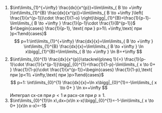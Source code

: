 1. $\int\limits_{1}^{+\infty} \frac{dx}{x^{p}}=\lim\limits_{ B \to +\infty }\int\limits_{1}^{B} \frac{dx}{x^{p}}=\lim\limits_{ B \to +\infty }\left( \frac{1}{x^{p-1}}\cdot \frac{1}{1-o} \right)\bigg|_{1}^{B}=\frac{1}{p-1}- \lim\limits_{ B \to +\infty } \frac{1}{p-1}\cdot \frac{1}{B^{p-1}}$ $=\begin{cases} \frac{1}{p-1}, \text{ при } p>1\\ +\infty,\text{ при }p<1\end{cases}$
$$
p=1:\int\limits_{1}^{+\infty} \frac{dx}{x}=\lim\limits_{ B \to +\infty } \int\limits_{1}^{B} \frac{dx}{x}=\lim\limits_{ B \to +\infty } \ln x\bigg|_{1}^{B}=\lim\limits_{ B \to +\infty } \ln B=+\infty
$$
2. $\int\limits_{0}^{1} \frac{dx}{x^{p}}\stackrel{p\neq 1}{=} \frac{1}{p-1}\cdot \frac{1}{x^{p-1}}\bigg|_{0}^{1}=\frac{1}{1-p}-\lim\limits_{ x \to 0+ } \frac{1}{1-p}\cdot \frac{1}{x^{p-1}}=\begin{cases} \frac{1}{1-p},\text{ при }p<1\\ +\infty,\text{ при }p>1\end{cases}$
$$
p=1: \int\limits_{0}^{1} \frac{dx}{x}=\ln x\bigg|_{0}^{1}=-\lim\limits_{ x \to 0+ } \ln x=+\infty
$$
Интеграл сх-ся при $p<1$ и расх-ся при $p\geq 1$.
3. $\int\limits_{0}^{1}\ln x\,dx=(x\ln x-x)\bigg|_{0}^{1}=-1-\lim\limits_{ x \to 0+ }(x\ln x-x)=-1$
